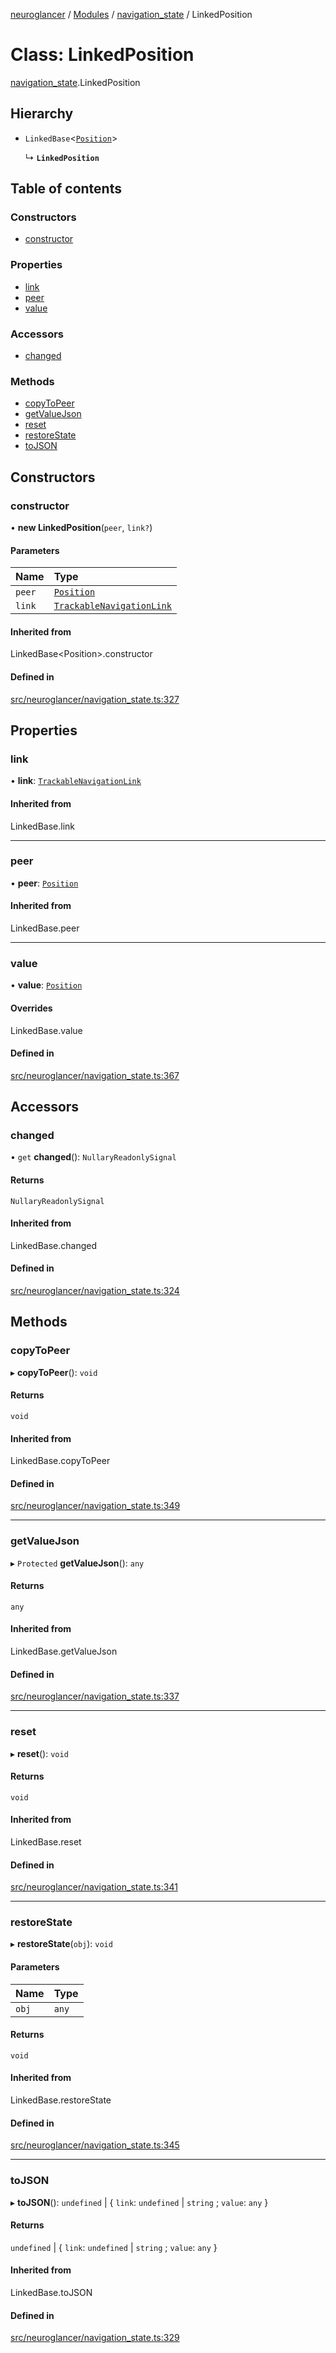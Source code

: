 [neuroglancer](../README.md) / [Modules](../modules.md) / [navigation\_state](../modules/navigation_state.md) / LinkedPosition

# Class: LinkedPosition

[navigation_state](../modules/navigation_state.md).LinkedPosition

## Hierarchy

- `LinkedBase`<[`Position`](navigation_state.Position.md)\>

  ↳ **`LinkedPosition`**

## Table of contents

### Constructors

- [constructor](navigation_state.LinkedPosition.md#constructor)

### Properties

- [link](navigation_state.LinkedPosition.md#link)
- [peer](navigation_state.LinkedPosition.md#peer)
- [value](navigation_state.LinkedPosition.md#value)

### Accessors

- [changed](navigation_state.LinkedPosition.md#changed)

### Methods

- [copyToPeer](navigation_state.LinkedPosition.md#copytopeer)
- [getValueJson](navigation_state.LinkedPosition.md#getvaluejson)
- [reset](navigation_state.LinkedPosition.md#reset)
- [restoreState](navigation_state.LinkedPosition.md#restorestate)
- [toJSON](navigation_state.LinkedPosition.md#tojson)

## Constructors

### constructor

• **new LinkedPosition**(`peer`, `link?`)

#### Parameters

| Name | Type |
| :------ | :------ |
| `peer` | [`Position`](navigation_state.Position.md) |
| `link` | [`TrackableNavigationLink`](navigation_state.TrackableNavigationLink.md) |

#### Inherited from

LinkedBase<Position\>.constructor

#### Defined in

[src/neuroglancer/navigation_state.ts:327](https://github.com/ActiveBrainAtlas2/neuroglancer/blob/285e65d7/src/neuroglancer/navigation_state.ts#L327)

## Properties

### link

• **link**: [`TrackableNavigationLink`](navigation_state.TrackableNavigationLink.md)

#### Inherited from

LinkedBase.link

___

### peer

• **peer**: [`Position`](navigation_state.Position.md)

#### Inherited from

LinkedBase.peer

___

### value

• **value**: [`Position`](navigation_state.Position.md)

#### Overrides

LinkedBase.value

#### Defined in

[src/neuroglancer/navigation_state.ts:367](https://github.com/ActiveBrainAtlas2/neuroglancer/blob/285e65d7/src/neuroglancer/navigation_state.ts#L367)

## Accessors

### changed

• `get` **changed**(): `NullaryReadonlySignal`

#### Returns

`NullaryReadonlySignal`

#### Inherited from

LinkedBase.changed

#### Defined in

[src/neuroglancer/navigation_state.ts:324](https://github.com/ActiveBrainAtlas2/neuroglancer/blob/285e65d7/src/neuroglancer/navigation_state.ts#L324)

## Methods

### copyToPeer

▸ **copyToPeer**(): `void`

#### Returns

`void`

#### Inherited from

LinkedBase.copyToPeer

#### Defined in

[src/neuroglancer/navigation_state.ts:349](https://github.com/ActiveBrainAtlas2/neuroglancer/blob/285e65d7/src/neuroglancer/navigation_state.ts#L349)

___

### getValueJson

▸ `Protected` **getValueJson**(): `any`

#### Returns

`any`

#### Inherited from

LinkedBase.getValueJson

#### Defined in

[src/neuroglancer/navigation_state.ts:337](https://github.com/ActiveBrainAtlas2/neuroglancer/blob/285e65d7/src/neuroglancer/navigation_state.ts#L337)

___

### reset

▸ **reset**(): `void`

#### Returns

`void`

#### Inherited from

LinkedBase.reset

#### Defined in

[src/neuroglancer/navigation_state.ts:341](https://github.com/ActiveBrainAtlas2/neuroglancer/blob/285e65d7/src/neuroglancer/navigation_state.ts#L341)

___

### restoreState

▸ **restoreState**(`obj`): `void`

#### Parameters

| Name | Type |
| :------ | :------ |
| `obj` | `any` |

#### Returns

`void`

#### Inherited from

LinkedBase.restoreState

#### Defined in

[src/neuroglancer/navigation_state.ts:345](https://github.com/ActiveBrainAtlas2/neuroglancer/blob/285e65d7/src/neuroglancer/navigation_state.ts#L345)

___

### toJSON

▸ **toJSON**(): `undefined` \| { `link`: `undefined` \| `string` ; `value`: `any`  }

#### Returns

`undefined` \| { `link`: `undefined` \| `string` ; `value`: `any`  }

#### Inherited from

LinkedBase.toJSON

#### Defined in

[src/neuroglancer/navigation_state.ts:329](https://github.com/ActiveBrainAtlas2/neuroglancer/blob/285e65d7/src/neuroglancer/navigation_state.ts#L329)
